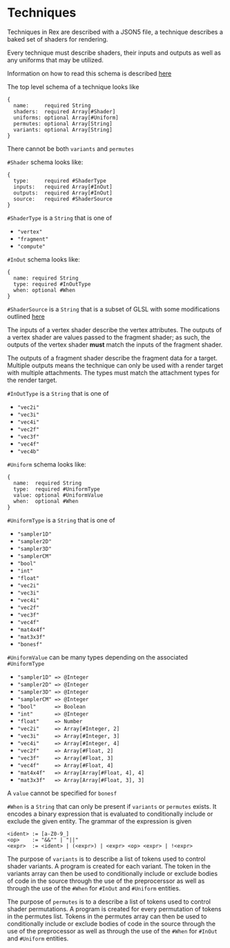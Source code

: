 # Techniques

Techniques in Rex are described with a JSON5 file, a technique describes a
baked set of shaders for rendering.

Every technique must describe shaders, their inputs and outputs as well
as any uniforms that may be utilized.

Information on how to read this schema is described [here](JSON5.md)

The top level schema of a technique looks like
```
{
  name:     required String
  shaders:  required Array[#Shader]
  uniforms: optional Array[#Uniform]
  permutes: optional Array[String]
  variants: optional Array[String]
}
```

There cannot be both `variants` and `permutes`

`#Shader` schema looks like:
```
{
  type:     required #ShaderType
  inputs:   required Array[#InOut]
  outputs:  required Array[#InOut]
  source:   required #ShaderSource
}
```

`#ShaderType` is a `String` that is one of
  * `"vertex"`
  * `"fragment"`
  * `"compute"`

`#InOut` schema looks like:
```
{
  name: required String
  type: required #InOutType
  when: optional #When
}
```

`#ShaderSource` is a `String` that is a subset of GLSL with some modifications
outlined [here](SHADER.md)

The inputs of a vertex shader describe the vertex attributes. The outputs of
a vertex shader are values passed to the fragment shader; as such, the outputs
of the vertex shader **must** match the inputs of the fragment shader.

The outputs of a fragment shader describe the fragment data for a target.
Multiple outputs means the technique can only be used with a render target with
multiple attachments. The types must match the attachment types for the render
target.

`#InOutType` is a `String` that is one of
  * `"vec2i"`
  * `"vec3i"`
  * `"vec4i"`
  * `"vec2f"`
  * `"vec3f"`
  * `"vec4f"`
  * `"vec4b"`

`#Uniform` schema looks like:
```
{
  name:  required String
  type:  required #UniformType
  value: optional #UniformValue
  when:  optional #When
}
```

`#UniformType` is a `String` that is one of
  * `"sampler1D"`
  * `"sampler2D"`
  * `"sampler3D"`
  * `"samplerCM"`
  * `"bool"`
  * `"int"`
  * `"float"`
  * `"vec2i"`
  * `"vec3i"`
  * `"vec4i"`
  * `"vec2f"`
  * `"vec3f"`
  * `"vec4f"`
  * `"mat4x4f"`
  * `"mat3x3f"`
  * `"bonesf"`

`#UniformValue` can be many types depending on the associated `#UniformType`
  * `"sampler1D" => @Integer`
  * `"sampler2D" => @Integer`
  * `"sampler3D" => @Integer`
  * `"samplerCM" => @Integer`
  * `"bool"      => Boolean`
  * `"int"       => @Integer`
  * `"float"     => Number`
  * `"vec2i"     => Array[#Integer, 2]`
  * `"vec3i"     => Array[#Integer, 3]`
  * `"vec4i"     => Array[#Integer, 4]`
  * `"vec2f"     => Array[#Float, 2]`
  * `"vec3f"     => Array[#Float, 3]`
  * `"vec4f"     => Array[#Float, 4]`
  * `"mat4x4f"   => Array[Array[#Float, 4], 4]`
  * `"mat3x3f"   => Array[Array[#Float, 3], 3]`

A `value` cannot be specified for `bonesf`

`#When` is a `String` that can only be present if `variants` or `permutes`
exists. It encodes a binary expression that is evaluated to conditionally
include or exclude the given entity. The grammar of the expression is given
```
<ident> := [a-Z0-9_]
<op>    := "&&"" | "||"
<expr>  := <ident> | (<expr>) | <expr> <op> <expr> | !<expr>
```

The purpose of `variants` is to describe a list of tokens used to control shader
variants. A program is created for each variant. The token in the variants array
can then be used to conditionally include or exclude bodies of code in the
source through the use of the preprocerssor as well as through the use of the
`#When` for `#InOut` and `#Uniform` entities.

The purpose of `permutes` is to a describe a list of tokens used to control
shader permutations. A program is created for every permutation of tokens in
the permutes list. Tokens in the permutes array can then be used to
conditionally include or exclude bodies of code in the source through the use of
the preprocessor as well as through the use of the `#When` for `#InOut` and
`#Uniform` entities.